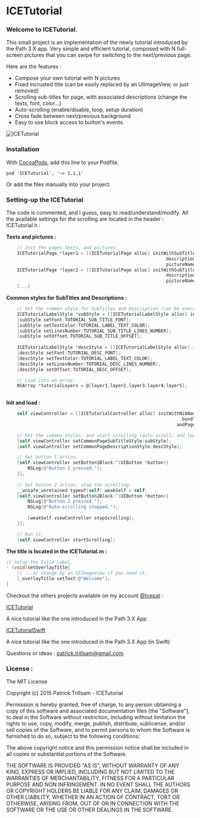 ICETutorial
===========

### Welcome to ICETutorial.
This small project is an implementation of the newly tutorial introduced by the Path 3.X app.
Very simple and efficient tutorial, composed with N full-screen pictures that you can swipe for switching to the next/previous page.

Here are the features :
* Compose your own tutorial with N pictures
* Fixed incrusted title (can be easily replaced by an UIImageView, or just removed)
* Scrolling sub-titles for page, with associated descriptions (change the texts, font, color...)
* Auto-scrolling (enable/disable, loop, setup duration)
* Cross fade between next/previous background
* Easy to use block access to button's events.

![ICETutorial](https://github.com/icepat/ICETutorial/blob/master/screen_shot.jpg?raw=true)

### Installation

With [CocoaPods](http://cocoapods.org/), add this line to your Podfile.

	pod 'ICETutorial', '~> 1.1.1'
	
Or add the files manually into your project.

### Setting-up the ICETutorial
The code is commented, and I guess, easy to read/understand/modify.
All the available settings for the scrolling are located in the header : ICETutorial.h :

**Texts and pictures :**
```objective-c
    // Init the pages texts, and pictures.
    ICETutorialPage *layer1 = [[ICETutorialPage alloc] initWithSubTitle:@"Picture 1"
                                                            description:@"Champs-Elysées by night"
                                                            pictureName:@"tutorial_background_00@2x.jpg"];
    ICETutorialPage *layer2 = [[ICETutorialPage alloc] initWithSubTitle:@"Picture 2"
                                                            description:@"The Eiffel Tower with\n cloudy weather"
                                                            pictureName:@"tutorial_background_01@2x.jpg"];
    [...] 
```

**Common styles for SubTitles and Descriptions :**
```objective-c
    // Set the common style for SubTitles and Description (can be overrided on each page).
    ICETutorialLabelStyle *subStyle = [[ICETutorialLabelStyle alloc] init];
    [subStyle setFont:TUTORIAL_SUB_TITLE_FONT];
    [subStyle setTextColor:TUTORIAL_LABEL_TEXT_COLOR];
    [subStyle setLinesNumber:TUTORIAL_SUB_TITLE_LINES_NUMBER];
    [subStyle setOffset:TUTORIAL_SUB_TITLE_OFFSET];
    
    ICETutorialLabelStyle *descStyle = [[ICETutorialLabelStyle alloc] init];
    [descStyle setFont:TUTORIAL_DESC_FONT];
    [descStyle setTextColor:TUTORIAL_LABEL_TEXT_COLOR];
    [descStyle setLinesNumber:TUTORIAL_DESC_LINES_NUMBER];
    [descStyle setOffset:TUTORIAL_DESC_OFFSET];

    // Load into an array.
    NSArray *tutorialLayers = @[layer1,layer2,layer3,layer4,layer5];
  
```

**Init and load :**
```objective-c
    self.viewController = [[ICETutorialController alloc] initWithNibName:@"ICETutorialController_iPhone"
                                                                  bundle:nil
                                                                andPages:tutorialLayers];

    // Set the common styles, and start scrolling (auto scroll, and looping enabled by default)
    [self.viewController setCommonPageSubTitleStyle:subStyle];
    [self.viewController setCommonPageDescriptionStyle:descStyle];

    // Set button 1 action.
    [self.viewController setButton1Block:^(UIButton *button){
        NSLog(@"Button 1 pressed.");
    }];
    
    // Set button 2 action, stop the scrolling.    
    __unsafe_unretained typeof(self) weakSelf = self;
    [self.viewController setButton2Block:^(UIButton *button){
        NSLog(@"Button 2 pressed.");
        NSLog(@"Auto-scrolling stopped.");
        
        [weakSelf.viewController stopScrolling];
    }];

    // Run it.
    [self.viewController startScrolling];
```

**The title is located in the ICETutorial.m :**
```objective-c
// Setup the Title Label.
- (void)setOverlayTitle{
    // ...or change by an UIImageView if you need it.
    [_overlayTitle setText:@"Welcome"];
}
```

Checkout the others projects available on my account [@Icepat](https://github.com/icepat/) :

[ICETutorial](https://github.com/icepat/ICETutorial)

A nice tutorial like the one introduced in the Path 3.X App

[ICETutorialSwift](https://github.com/icepat/ICETutorialSwift)

A nice tutorial like the one introduced in the Path 3.X App (in Swift) 


Questions or ideas : patrick.trillsam@gmail.com.


### License :

The MIT License

Copyright (c) 2015 Patrick Trillsam - ICETutorial

Permission is hereby granted, free of charge, to any person obtaining a copy of this software and associated documentation files (the "Software"), to deal in the Software without restriction, including without limitation the rights to use, copy, modify, merge, publish, distribute, sublicense, and/or sell copies of the Software, and to permit persons to whom the Software is furnished to do so, subject to the following conditions:

The above copyright notice and this permission notice shall be included in all copies or substantial portions of the Software.

THE SOFTWARE IS PROVIDED "AS IS", WITHOUT WARRANTY OF ANY KIND, EXPRESS OR IMPLIED, INCLUDING BUT NOT LIMITED TO THE WARRANTIES OF MERCHANTABILITY, FITNESS FOR A PARTICULAR PURPOSE AND NON INFRINGEMENT. IN NO EVENT SHALL THE AUTHORS OR COPYRIGHT HOLDERS BE LIABLE FOR ANY CLAIM, DAMAGES OR OTHER LIABILITY, WHETHER IN AN ACTION OF CONTRACT, TORT OR OTHERWISE, ARISING FROM, OUT OF OR IN CONNECTION WITH THE SOFTWARE OR THE USE OR OTHER DEALINGS IN THE SOFTWARE.
